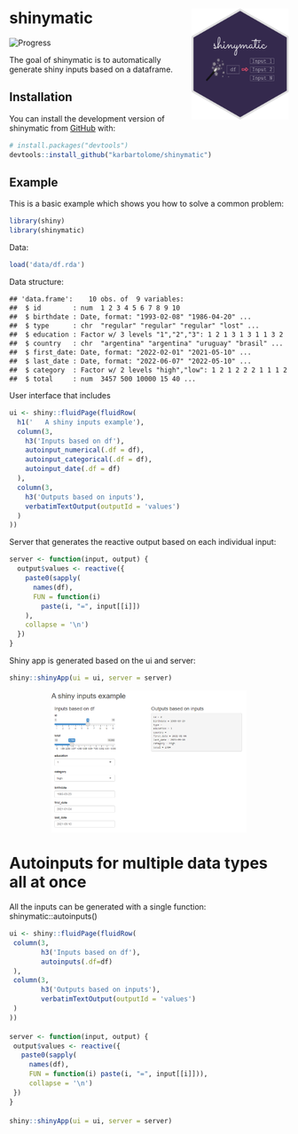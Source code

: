 
# shinymatic <img src="man/figures/logo.png" width="175" height="200" align="right"/>

<!-- badges: start -->

![Progress](https://progress-bar.dev/30/)

<!-- badges: end -->

The goal of shinymatic is to automatically generate shiny inputs based
on a dataframe.

## Installation

You can install the development version of shinymatic from
[GitHub](https://github.com/) with:

``` r
# install.packages("devtools")
devtools::install_github("karbartolome/shinymatic")
```

## Example

This is a basic example which shows you how to solve a common problem:

``` r
library(shiny)
library(shinymatic)
```

Data:

``` r
load('data/df.rda')
```

Data structure:

    ## 'data.frame':    10 obs. of  9 variables:
    ##  $ id        : num  1 2 3 4 5 6 7 8 9 10
    ##  $ birthdate : Date, format: "1993-02-08" "1986-04-20" ...
    ##  $ type      : chr  "regular" "regular" "regular" "lost" ...
    ##  $ education : Factor w/ 3 levels "1","2","3": 1 2 1 3 1 3 1 1 3 2
    ##  $ country   : chr  "argentina" "argentina" "uruguay" "brasil" ...
    ##  $ first_date: Date, format: "2022-02-01" "2021-05-10" ...
    ##  $ last_date : Date, format: "2022-06-07" "2022-05-10" ...
    ##  $ category  : Factor w/ 2 levels "high","low": 1 2 1 2 2 2 1 1 1 2
    ##  $ total     : num  3457 500 10000 15 40 ...

User interface that includes

``` r
ui <- shiny::fluidPage(fluidRow(
  h1('   A shiny inputs example'),
  column(3,
    h3('Inputs based on df'),
    autoinput_numerical(.df = df),
    autoinput_categorical(.df = df),
    autoinput_date(.df = df)
  ),
  column(3,
    h3('Outputs based on inputs'),
    verbatimTextOutput(outputId = 'values')
  )
))
```

Server that generates the reactive output based on each individual
input:

``` r
server <- function(input, output) {
  output$values <- reactive({
    paste0(sapply(
      names(df),
      FUN = function(i)
        paste(i, "=", input[[i]])
    ),
    collapse = '\n')
  })
}
```

Shiny app is generated based on the ui and server:

``` r
shiny::shinyApp(ui = ui, server = server)
```

<img src="man/figures/shiny_example.png" width="70%" style="display: block; margin: auto;" />

# Autoinputs for multiple data types all at once

All the inputs can be generated with a single function:
shinymatic::autoinputs()

``` r
ui <- shiny::fluidPage(fluidRow(
 column(3,
        h3('Inputs based on df'),
        autoinputs(.df=df)
 ),
 column(3,
        h3('Outputs based on inputs'),
        verbatimTextOutput(outputId = 'values')
 )
))

server <- function(input, output) {
 output$values <- reactive({
   paste0(sapply(
     names(df),
     FUN = function(i) paste(i, "=", input[[i]])),
     collapse = '\n')
 })
}

shiny::shinyApp(ui = ui, server = server)
```
